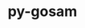 ---
title: "py-gosam"
layout: cache
categories: [package, develop-2025-04-20]
meta: {"compilers": ["gcc@11.4.0"], "num_specs": 1, "num_specs_by_stack": {"hep": 1, "root": 1}, "oss": ["ubuntu22.04"], "platforms": ["linux"], "stacks": ["hep", "root"], "targets": ["x86_64_v3"], "versions": ["2.1.2"]}
spec_details: [{"compiler": "gcc@11.4.0", "hash": "5aenfp6e7c26hs2fxrxgs2sx3gmbqnsx", "os": "ubuntu22.04", "platform": "linux", "size": "-", "stacks": ["hep", "root"], "target": "x86_64_v3", "variants": ["build_system=generic"], "versions": ["2.1.2"]}]
---